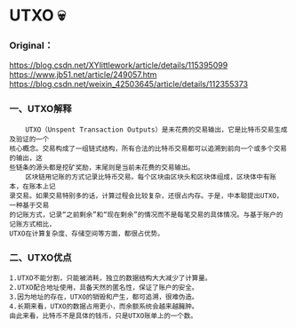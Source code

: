 # UTXO :skull:
### Original：
https://blog.csdn.net/XYlittlework/article/details/115395099<br>
https://www.jb51.net/article/249057.htm<br>
https://blog.csdn.net/weixin_42503645/article/details/112355373
### 一、UTXO解释
        UTXO（Unspent Transaction Outputs）是未花费的交易输出，它是比特币交易生成及验证的一个
    核心概念。交易构成了一组链式结构，所有合法的比特币交易都可以追溯到前向一个或多个交易的输出，这
    些链条的源头都是挖矿奖励，末尾则是当前未花费的交易输出。
        区块链用记账的方式记录比特币交易。每个区块由区块头和区块体组成，区块体中有账本，在账本上记
    录交易。如果交易特别多的话，计算过程会比较复杂，还很占内存。于是，中本聪提出UTXO，一种基于交易
    的记账方式，记录“之前剩余”和“现在剩余”的情况而不是每笔交易的具体情况。与基于账户的记账方式相比，
    UTXO在计算复杂度、存储空间等方面，都很占优势。
### 二、UTXO优点
    1.UTXO不能分割，只能被消耗，独立的数据结构大大减少了计算量。
    2.UTXO配合地址使用，具备天然的匿名性，保证了账户的安全。
    3.因为地址的存在，UTXO的销毁和产生，都可追溯，很难伪造。
    4.长期来看，UTXO的数据占用更小，而余额系统会越来越臃肿。
    由此来看，比特币不是具体的钱币，只是UTXO账单上的一个数。
